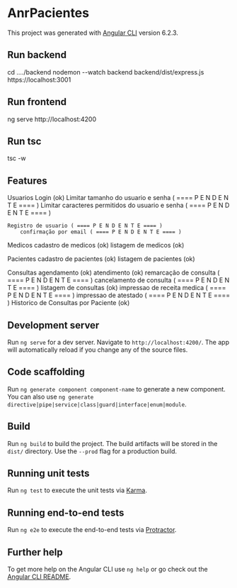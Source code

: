 # AnrPacientes

This project was generated with [Angular CLI](https://github.com/angular/angular-cli) version 6.2.3.


## Run backend

cd ..../backend
nodemon --watch backend backend/dist/express.js
https://localhost:3001


## Run frontend

ng serve
http://localhost:4200


## Run tsc

tsc -w


## Features

Usuarios
	Login (ok)
		Limitar tamanho do usuario e senha ( ==== P E N D E N T E ==== )
		Limitar caracteres permitidos do usuario e senha ( ==== P E N D E N T E ==== )

	Registro de usuario ( ==== P E N D E N T E ==== )
		confirmação por email ( ==== P E N D E N T E ==== )

Medicos
	cadastro de medicos (ok)
	listagem de medicos (ok)

Pacientes
	cadastro de pacientes (ok)
	listagem de pacientes (ok)

Consultas
	agendamento (ok)
	atendimento (ok)
	remarcação de consulta ( ==== P E N D E N T E ==== )
	cancelamento de consulta ( ==== P E N D E N T E ==== )
	listagem de consultas (ok)
	impressao de receita medica ( ==== P E N D E N T E ==== )
	impressao de atestado ( ==== P E N D E N T E ==== )
	Historico de Consultas por Paciente (ok)


## Development server

Run `ng serve` for a dev server. Navigate to `http://localhost:4200/`. The app will automatically reload if you change any of the source files.

## Code scaffolding

Run `ng generate component component-name` to generate a new component. You can also use `ng generate directive|pipe|service|class|guard|interface|enum|module`.

## Build

Run `ng build` to build the project. The build artifacts will be stored in the `dist/` directory. Use the `--prod` flag for a production build.

## Running unit tests

Run `ng test` to execute the unit tests via [Karma](https://karma-runner.github.io).

## Running end-to-end tests

Run `ng e2e` to execute the end-to-end tests via [Protractor](http://www.protractortest.org/).

## Further help

To get more help on the Angular CLI use `ng help` or go check out the [Angular CLI README](https://github.com/angular/angular-cli/blob/master/README.md).
